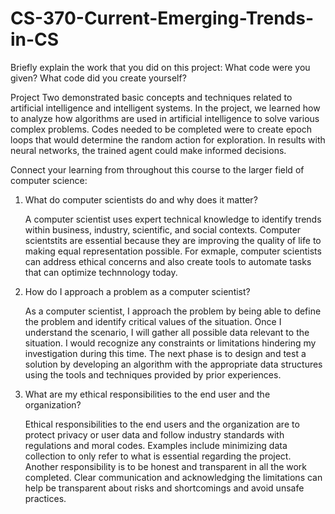 # CS-370-Current-Emerging-Trends-in-CS

Briefly explain the work that you did on this project: What code were you given? What code did you create yourself?

Project Two demonstrated basic concepts and techniques related to artificial intelligence and intelligent systems. In the project, we learned how to analyze how algorithms are used in artificial intelligence to solve various complex problems. Codes needed to be completed were to create epoch loops that would determine the random action for exploration. In results with neural networks, the trained agent could make informed decisions.

Connect your learning from throughout this course to the larger field of computer science:
1. What do computer scientists do and why does it matter?

   A computer scientist uses expert technical knowledge to identify trends within business, industry, scientific, and social contexts. Computer scientstits are essential because they are improving the quality of life to making equal representation possible. For exmaple, computer scientists can address ethical concerns and also create tools to automate tasks that can optimize technnology today.

2. How do I approach a problem as a computer scientist?

   As a computer scientist, I approach the problem by being able to define the problem and identify critical values of the situation. Once I understand the scenario, I will gather all possible data relevant to the situation. I would recognize any constraints or limitations hindering my investigation during this time. The next phase is to design and test a solution by developing an algorithm with the appropriate data structures using the tools and techniques provided by prior experiences.

3. What are my ethical responsibilities to the end user and the organization?

   Ethical responsibilities to the end users and the organization are to protect privacy or user data and follow industry standards with regulations and moral codes. Examples include minimizing data collection to only refer to what is essential regarding the project. Another responsibility is to be honest and transparent in all the work completed. Clear communication and acknowledging the limitations can help be transparent about risks and shortcomings and avoid unsafe practices.
